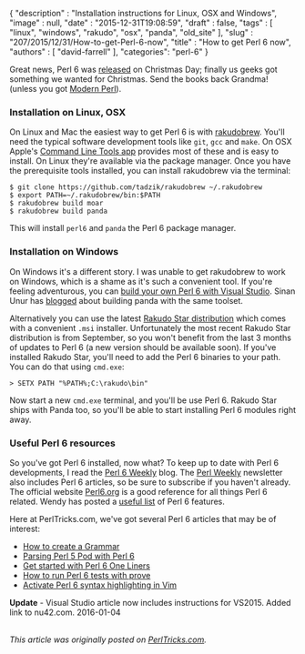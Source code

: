 {
   "description" : "Installation instructions for Linux, OSX and Windows",
   "image" : null,
   "date" : "2015-12-31T19:08:59",
   "draft" : false,
   "tags" : [
      "linux",
      "windows",
      "rakudo",
      "osx",
      "panda",
      "old_site"
   ],
   "slug" : "207/2015/12/31/How-to-get-Perl-6-now",
   "title" : "How to get Perl 6 now",
   "authors" : [
      "david-farrell"
   ],
   "categories": "perl-6"
}


Great news, Perl 6 was [released](https://perl6advent.wordpress.com/2015/12/25/christmas-is-here/) on Christmas Day; finally us geeks got something we wanted for Christmas. Send the books back Grandma! (unless you got [Modern Perl](http://perltricks.com/article/205/2015/12/21/Modern-Perl-4th-edition--a-review)).

### Installation on Linux, OSX

On Linux and Mac the easiest way to get Perl 6 is with [rakudobrew](https://github.com/tadzik/rakudobrew). You'll need the typical software development tools like `git`, `gcc` and `make`. On OSX Apple's [Command Line Tools app](https://developer.apple.com/opensource/) provides most of these and is easy to install. On Linux they're available via the package manager. Once you have the prerequisite tools installed, you can install rakudobrew via the terminal:

``` prettyprint
$ git clone https://github.com/tadzik/rakudobrew ~/.rakudobrew
$ export PATH=~/.rakudobrew/bin:$PATH
$ rakudobrew build moar
$ rakudobrew build panda
```

This will install `perl6` and `panda` the Perl 6 package manager.

### Installation on Windows

On Windows it's a different story. I was unable to get rakudobrew to work on Windows, which is a shame as it's such a convenient tool. If you're feeling adventurous, you can [build your own Perl 6 with Visual Studio](http://perltricks.com/article/135/2014/11/18/Building-Perl-6-with-Visual-Studio-2013). Sinan Unur has [blogged](https://www.nu42.com/2015/12/perl6-rakudo-released.html) about building panda with the same toolset.

Alternatively you can use the latest [Rakudo Star distribution](http://rakudo.org/downloads/star/) which comes with a convenient `.msi` installer. Unfortunately the most recent Rakudo Star distribution is from September, so you won't benefit from the last 3 months of updates to Perl 6 (a new version should be available soon). If you've installed Rakudo Star, you'll need to add the Perl 6 binaries to your path. You can do that using `cmd.exe`:

``` prettyprint
> SETX PATH "%PATH%;C:\rakudo\bin"
```

Now start a new `cmd.exe` terminal, and you'll be use Perl 6. Rakudo Star ships with Panda too, so you'll be able to start installing Perl 6 modules right away.

### Useful Perl 6 resources

So you've got Perl 6 installed, now what? To keep up to date with Perl 6 developments, I read the [Perl 6 Weekly](https://p6weekly.wordpress.com/) blog. The [Perl Weekly](http://perlweekly.com/) newsletter also includes Perl 6 articles, so be sure to subscribe if you haven't already. The official website [Perl6.org](http://perl6.org/) is a good reference for all things Perl 6 related. Wendy has posted a [useful list](https://wendyga.wordpress.com/2015/12/25/why-would-you-want-to-use-perl-6-some-answers/) of Perl 6 features.

Here at PerlTricks.com, we've got several Perl 6 articles that may be of interest:

-   [How to create a Grammar](http://perltricks.com/article/144/2015/1/13/How-to-create-a-grammar-in-Perl-6)
-   [Parsing Perl 5 Pod with Perl 6](http://perltricks.com/article/170/2015/4/30/Parsing-Perl-5-pod-with-Perl-6)
-   [Get started with Perl 6 One Liners](http://perltricks.com/article/136/2014/11/20/Get-started-with-Perl-6-one-liners)
-   [How to run Perl 6 tests with prove](http://perltricks.com/article/177/2015/6/9/Get-to-grips-with-Prove--Perl-s-test-workhorse)
-   [Activate Perl 6 syntax highlighting in Vim](http://perltricks.com/article/194/2015/9/22/Activating-Perl-6-syntax-highlighting-in-Vim)

**Update** - Visual Studio article now includes instructions for VS2015. Added link to nu42.com. 2016-01-04

\
*This article was originally posted on [PerlTricks.com](http://perltricks.com).*
